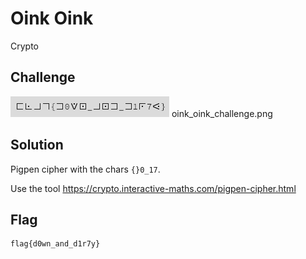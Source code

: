 # Oink Oink
Crypto

## Challenge 

![oink_oink_challenge.png](oink_oink_challenge.png)
oink_oink_challenge.png

## Solution

Pigpen cipher with the chars `{}0_17`.

Use the tool
https://crypto.interactive-maths.com/pigpen-cipher.html

## Flag

	flag{d0wn_and_d1r7y}
